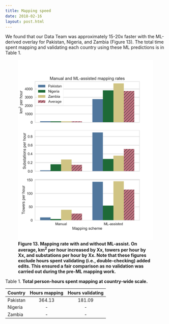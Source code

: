 ```yaml
---
title: Mapping speed
date: 2018-02-16
layout: post.html
---
```


We found that our Data Team was approximately 15-20x faster with the ML-derived overlay for Pakistan, Nigeria, and Zambia (Figure 13). The total time spent mapping and validating each country using these ML predictions is in Table 1.

<figure class="align-center">
  <img src="/assets/graphics/content/results_plots/mapping_rate.png" alt="Mapping rate for km^2, towers, and substations per hour." />
  <figcaption><b>Figure 13. Mapping rate with and without ML-assist. On average, km<sup>2</sup> per hour increased by Xx, towers per hour by Xx, and substations per hour by Xx. Note that these figures exclude hours spent validating (i.e., double-checking) added edits. This ensured a fair comparison as no validation was carried out during the pre-ML mapping work. </b></figcaption>
</figure>

Table 1. **Total person-hours spent mapping at country-wide scale.**

| Country  | Hours mapping | Hours validating |
| -------- |:-------------:|:----------------:|
| Pakistan | 364.13		   | 181.09 |
| Nigeria  | -             | - |
| Zambia   | -             | - |